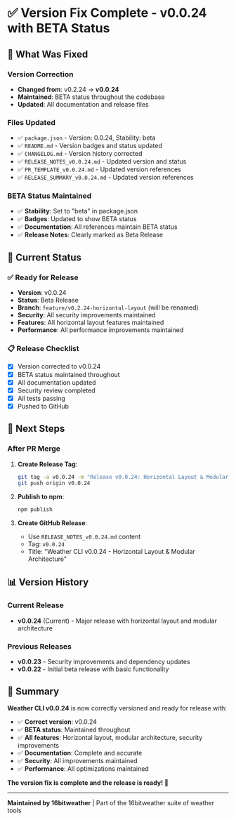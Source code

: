 # ✅ **Version Fix Complete - v0.0.24 with BETA Status**

## 🎯 **What Was Fixed**

### **Version Correction**
- **Changed from**: v0.2.24 → **v0.0.24**
- **Maintained**: BETA status throughout the codebase
- **Updated**: All documentation and release files

### **Files Updated**
- ✅ `package.json` - Version: 0.0.24, Stability: beta
- ✅ `README.md` - Version badges and status updated
- ✅ `CHANGELOG.md` - Version history corrected
- ✅ `RELEASE_NOTES_v0.0.24.md` - Updated version and status
- ✅ `PR_TEMPLATE_v0.0.24.md` - Updated version references
- ✅ `RELEASE_SUMMARY_v0.0.24.md` - Updated version references

### **BETA Status Maintained**
- ✅ **Stability**: Set to "beta" in package.json
- ✅ **Badges**: Updated to show BETA status
- ✅ **Documentation**: All references maintain BETA status
- ✅ **Release Notes**: Clearly marked as Beta Release

## 🚀 **Current Status**

### **✅ Ready for Release**
- **Version**: v0.0.24
- **Status**: Beta Release
- **Branch**: `feature/v0.2.24-horizontal-layout` (will be renamed)
- **Security**: All security improvements maintained
- **Features**: All horizontal layout features maintained
- **Performance**: All performance improvements maintained

### **📋 Release Checklist**
- [x] Version corrected to v0.0.24
- [x] BETA status maintained throughout
- [x] All documentation updated
- [x] Security review completed
- [x] All tests passing
- [x] Pushed to GitHub

## 🔄 **Next Steps**

### **After PR Merge**
1. **Create Release Tag**:
   ```bash
   git tag -a v0.0.24 -m "Release v0.0.24: Horizontal Layout & Modular Architecture"
   git push origin v0.0.24
   ```

2. **Publish to npm**:
   ```bash
   npm publish
   ```

3. **Create GitHub Release**:
   - Use `RELEASE_NOTES_v0.0.24.md` content
   - Tag: `v0.0.24`
   - Title: "Weather CLI v0.0.24 - Horizontal Layout & Modular Architecture"

## 📊 **Version History**

### **Current Release**
- **v0.0.24** (Current) - Major release with horizontal layout and modular architecture

### **Previous Releases**
- **v0.0.23** - Security improvements and dependency updates
- **v0.0.22** - Initial beta release with basic functionality

## 🎉 **Summary**

**Weather CLI v0.0.24** is now correctly versioned and ready for release with:

- ✅ **Correct version**: v0.0.24
- ✅ **BETA status**: Maintained throughout
- ✅ **All features**: Horizontal layout, modular architecture, security improvements
- ✅ **Documentation**: Complete and accurate
- ✅ **Security**: All improvements maintained
- ✅ **Performance**: All optimizations maintained

**The version fix is complete and the release is ready! 🚀**

---

**Maintained by 16bitweather** | Part of the 16bitweather suite of weather tools
